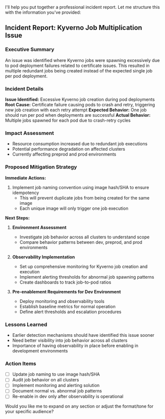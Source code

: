 I'll help you put together a professional incident report. Let me structure this with the information you've provided:

## Incident Report: Kyverno Job Multiplication Issue

### Executive Summary
An issue was identified where Kyverno jobs were spawning excessively due to pod deployment failures related to certificate issues. This resulted in multiple redundant jobs being created instead of the expected single job per pod deployment.

### Incident Details

**Issue Identified:** Excessive Kyverno job creation during pod deployments
**Root Cause:** Certificate failure causing pods to crash and retry, triggering new job creation with each retry attempt
**Expected Behavior:** One job should run per pod when deployments are successful
**Actual Behavior:** Multiple jobs spawned for each pod due to crash-retry cycles

### Impact Assessment
- Resource consumption increased due to redundant job executions
- Potential performance degradation on affected clusters
- Currently affecting preprod and prod environments

### Proposed Mitigation Strategy

**Immediate Actions:**
1. Implement job naming convention using image hash/SHA to ensure idempotency
   - This will prevent duplicate jobs from being created for the same image
   - Each unique image will only trigger one job execution

**Next Steps:**
1. **Environment Assessment**
   - Investigate job behavior across all clusters to understand scope
   - Compare behavior patterns between dev, preprod, and prod environments

2. **Observability Implementation**
   - Set up comprehensive monitoring for Kyverno job creation and execution
   - Implement alerting thresholds for abnormal job spawning patterns
   - Create dashboards to track job-to-pod ratios

3. **Pre-enablement Requirements for Dev Environment**
   - Deploy monitoring and observability tools
   - Establish baseline metrics for normal operation
   - Define alert thresholds and escalation procedures

### Lessons Learned
- Earlier detection mechanisms should have identified this issue sooner
- Need better visibility into job behavior across all clusters
- Importance of having observability in place before enabling in development environments

### Action Items
- [ ] Update job naming to use image hash/SHA
- [ ] Audit job behavior on all clusters
- [ ] Implement monitoring and alerting solution
- [ ] Document normal vs. abnormal job patterns
- [ ] Re-enable in dev only after observability is operational

Would you like me to expand on any section or adjust the format/tone for your specific audience?